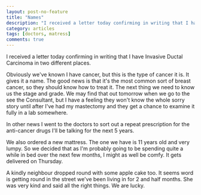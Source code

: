 ```yaml
---
layout: post-no-feature
title: "Names"
description: "I received a letter today confirming in writing that I have Invasive Ductal Carcinoma in two different places."
category: articles
tags: [doctors, matress]
comments: true
---
```


I received a letter today confirming in writing that I have Invasive Ductal Carcinoma in two different places.

Obviously we've known I have cancer, but this is the type of cancer it is.  It gives it a name.  The good news is that it's the most common sort of breast cancer, so they should know how to treat it.  The next thing we need to know us the stage and grade.  We may find that out tomorrow when we go to the see the Consultant, but I have a feeling they won't know the whole sorry story until after I've had my mastectomy and they get a chance to examine it fully in a lab somewhere.

In other news I went to the doctors to sort out a repeat prescription for the anti-cancer drugs I'll be talking for the next 5 years.

We also ordered a new mattress.  The one we have is 11 years old and very lumpy.  So we decided that as I'm probably going to be spending quite a while in bed over the next few months, I might as well be comfy.  It gets delivered on Thursday.

A kindly neighbour dropped round with some apple cake too.  It seems word is getting round in the street we've been living in for 2 and half months. She was very kind and said all the right things.  We are lucky.